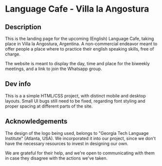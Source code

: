 # Language Cafe - Villa la Angostura

## Description
This is the landing page for the upcoming (English) Language Cafe, taking place in Villa la Angostura, Argentina. A non-commercial endeavor meant to offer people a place where to practice their english speaking skills, free of charge.

The website is meant to display the day, time and place for the biweekly meetings, and a link to join the Whatsapp group.

## Dev info
This is a a simple HTML/CSS project, with distinct mobile and desktop layouts. Small UI bugs still need to be fixed, regarding font styling and proper spacing at different parts of the site.

## Acknowledgements
The design of the logo being used, belongs to "Georgia Tech Language Institute" (Atlanta, USA). We incorporated it into our project, since we don't have the necessary resources to invest in designing our own.

We are grateful for their help, and we're open to communicating with them in case they disagree with the actions we've taken.
